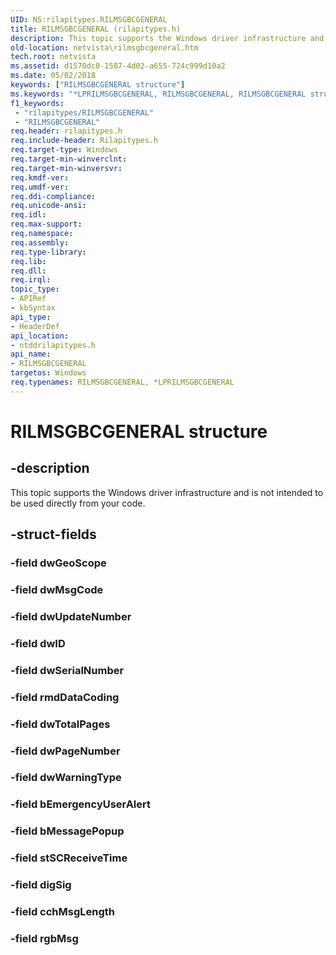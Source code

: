 ```yaml
---
UID: NS:rilapitypes.RILMSGBCGENERAL
title: RILMSGBCGENERAL (rilapitypes.h)
description: This topic supports the Windows driver infrastructure and is not intended to be used directly from your code.
old-location: netvista\rilmsgbcgeneral.htm
tech.root: netvista
ms.assetid: d1570dc0-1587-4d02-a655-724c999d10a2
ms.date: 05/02/2018
keywords: ["RILMSGBCGENERAL structure"]
ms.keywords: "*LPRILMSGBCGENERAL, RILMSGBCGENERAL, RILMSGBCGENERAL structure [Network Drivers Starting with Windows Vista], netvista.rilmsgbcgeneral, ntddrilapitypes/RILMSGBCGENERAL"
f1_keywords:
 - "rilapitypes/RILMSGBCGENERAL"
 - "RILMSGBCGENERAL"
req.header: rilapitypes.h
req.include-header: Rilapitypes.h
req.target-type: Windows
req.target-min-winverclnt: 
req.target-min-winversvr: 
req.kmdf-ver: 
req.umdf-ver: 
req.ddi-compliance: 
req.unicode-ansi: 
req.idl: 
req.max-support: 
req.namespace: 
req.assembly: 
req.type-library: 
req.lib: 
req.dll: 
req.irql: 
topic_type:
- APIRef
- kbSyntax
api_type:
- HeaderDef
api_location:
- ntddrilapitypes.h
api_name:
- RILMSGBCGENERAL
targetos: Windows
req.typenames: RILMSGBCGENERAL, *LPRILMSGBCGENERAL
---
```


# RILMSGBCGENERAL structure


## -description


This topic supports the Windows driver infrastructure and is not intended to be used directly from your code.


## -struct-fields




### -field dwGeoScope


### -field dwMsgCode


### -field dwUpdateNumber


### -field dwID


### -field dwSerialNumber


### -field rmdDataCoding


### -field dwTotalPages


### -field dwPageNumber


### -field dwWarningType


### -field bEmergencyUserAlert


### -field bMessagePopup


### -field stSCReceiveTime


### -field digSig


### -field cchMsgLength


### -field rgbMsg


